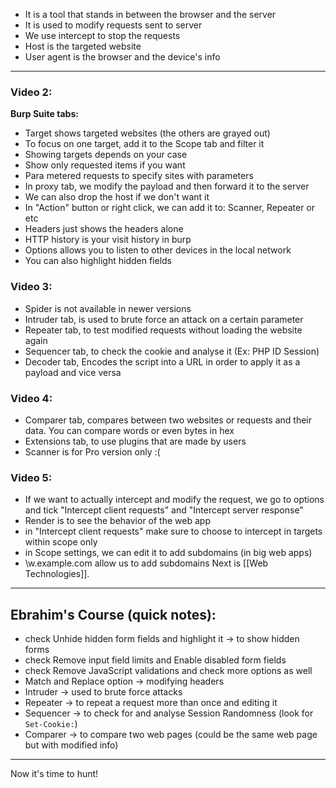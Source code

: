 - It is a tool that stands in between the browser and the server
- It is used to modify requests sent to server
- We use intercept to stop the requests 
- Host is the targeted website
- User agent is the browser and the device's info
- ---
### Video 2:
**Burp Suite tabs:**
- Target shows targeted websites (the others are grayed out)
- To focus on one target, add it to the Scope tab and filter it
- Showing targets depends on your case
- Show only requested items if you want
- Para metered requests to specify sites with parameters
- In proxy tab, we modify the payload and then forward it to the server
- We can also drop the host if we don't want it
- In "Action" button or right click, we can add it to: Scanner, Repeater or etc
- Headers just shows the headers alone
- HTTP history is your visit history in burp
- Options allows you to listen to other devices in the local network
- You can also highlight hidden fields
### Video 3:
- Spider is not available in newer versions
- Intruder tab, is used to brute force an attack on a certain parameter
- Repeater tab, to test modified requests without loading the website again
- Sequencer tab, to check the cookie and analyse it (Ex: PHP ID Session)
- Decoder tab, Encodes the script into a URL in order to apply it as a payload and vice versa
### Video 4:
- Comparer tab, compares between two websites or requests and their data. You can compare words or even bytes in hex
- Extensions tab, to use plugins that are made by users
- Scanner is for Pro version only :(
### Video 5:
- If we want to actually intercept and modify the request, we go to options and tick "Intercept client requests" and "Intercept server response"
- Render is to see the behavior of the web app
- in "Intercept client requests" make sure to choose to intercept in targets within scope only
- in Scope settings, we can edit it to add subdomains (in big web apps)
- \w.example.com allow us to add subdomains
Next is [[Web Technologies]].

---
## Ebrahim's Course (quick notes):
- check Unhide hidden form fields and highlight it -> to show hidden forms
- check Remove input field limits and Enable disabled form fields
- check Remove JavaScript validations and check more options as well
- Match and Replace option -> modifying headers
- Intruder -> used to brute force attacks
- Repeater -> to repeat a request more than once and editing it
- Sequencer -> to check for and analyse Session Randomness (look for `Set-Cookie:`)
- Comparer -> to compare two web pages (could be the same web page but with modified info)
---
Now it's time to hunt!
